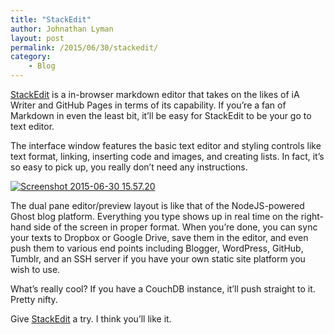 ```yaml
---
title: "StackEdit"
author: Johnathan Lyman
layout: post
permalink: /2015/06/30/stackedit/
category:
    - Blog
---
```


[StackEdit](http://stackedit.io) is a in-browser markdown editor that takes on the likes of iA Writer and GitHub Pages in terms of its capability. If you’re a fan of Markdown in even the least bit, it’ll be easy for StackEdit to be your go to text editor.

The interface window features the basic text editor and styling controls like text format, linking, inserting code and images, and creating lists. In fact, it’s so easy to pick up, you really don’t need any instructions.

[![Screenshot 2015-06-30 15.57.20](https://i1.wp.com/johnathanlyman.com/wp-content/uploads/2015/06/Screenshot-2015-06-30-15.57.20.png?resize=882%2C559)](https://i1.wp.com/johnathanlyman.com/wp-content/uploads/2015/06/Screenshot-2015-06-30-15.57.20.png)

The dual pane editor/preview layout is like that of the NodeJS-powered Ghost blog platform. Everything you type shows up in real time on the right-hand side of the screen in proper format. When you’re done, you can sync your texts to Dropbox or Google Drive, save them in the editor, and even push them to various end points including Blogger, WordPress, GitHub, Tumblr, and an SSH server if you have your own static site platform you wish to use.

What’s really cool? If you have a CouchDB instance, it’ll push straight to it. Pretty nifty.

Give [StackEdit](http://stackedit.io) a try. I think you’ll like it.

